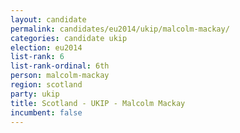 ```yaml
---
layout: candidate
permalink: candidates/eu2014/ukip/malcolm-mackay/
categories: candidate ukip
election: eu2014
list-rank: 6
list-rank-ordinal: 6th
person: malcolm-mackay
region: scotland
party: ukip
title: Scotland - UKIP - Malcolm Mackay
incumbent: false
---
```

